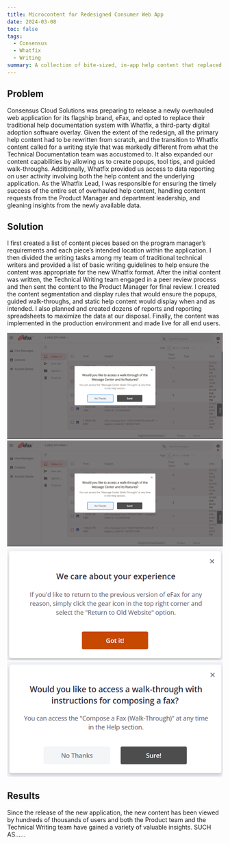 ```yaml
---
title: Microcontent for Redesigned Consumer Web App
date: 2024-03-08
toc: false
tags:
  - Consensus
  - Whatfix
  - Writing
summary: A collection of bite-sized, in-app help content that replaced FAQ pages and topic-based help pages spread across the flagship brand's web app and multiple WordPress pages
---
```


## Problem
Consensus Cloud Solutions was preparing to release a newly overhauled web application for its flagship brand, eFax, and opted to replace their traditional help documentation system with Whatfix, a third-party digital adoption software overlay. Given the extent of the redesign, all the primary help content had to be rewritten from scratch, and the transition to Whatfix content called for a writing style that was markedly different from what the Technical Documentation team was accustomed to. It also expanded our content capabilities by allowing us to create popups, tool tips, and guided walk-throughs. Additionally, Whatfix provided us access to data reporting on user activity involving both the help content and the underlying application. As the Whatfix Lead, I was responsible for ensuring the timely success of the entire set of overhauled help content, handling content requests from the Product Manager and department leadership, and gleaning insights from the newly available data.

## Solution
I first created a list of content pieces based on the program manager’s requirements and each piece’s intended location within the application. I then divided the writing tasks among my team of traditional technical writers and provided a list of basic writing guidelines to help ensure the content was appropriate for the new Whatfix format. After the initial content was written, the Technical Writing team engaged in a peer review process and then sent the content to the Product Manager for final review. I created the content segmentation and display rules that would ensure the popups, guided walk-throughs, and static help content would display when and as intended. I also planned and created dozens of reports and reporting spreadsheets to maximize the data at our disposal. Finally, the content was implemented in the production environment and made live for all end users. 

![screen reader text](MCFlow.png)
![screen reader text](MCFlow2.png)
![screen reader text](oldsite.png)
![screen reader text](CAF.png)

## Results
Since the release of the new application, the new content has been viewed by hundreds of thousands of users and both the Product team and the Technical Writing team have gained a variety of valuable insights. SUCH AS……


<!--more-->
